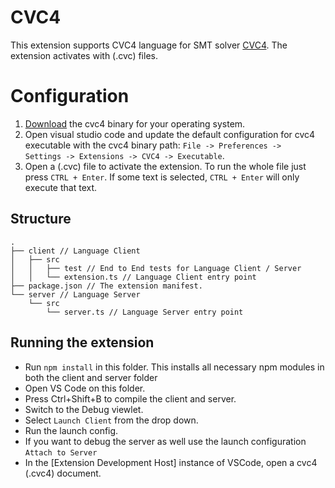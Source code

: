 # CVC4

This extension supports CVC4 language for SMT solver [CVC4](http://cvc4.cs.stanford.edu/web/). The extension activates with (.cvc) files. 

# Configuration

1. [Download](http://cvc4.cs.stanford.edu/downloads/) the cvc4 binary for your operating system.
2. Open visual studio code and update the default configuration for cvc4 executable with the cvc4 binary path: `File -> Preferences ->  Settings -> Extensions -> CVC4 -> Executable`. 
3. Open a (.cvc) file to activate the extension. To run the whole file just press `CTRL + Enter`. If some text is selected, `CTRL + Enter` will only execute that text. 


## Structure

```
.
├── client // Language Client
│   ├── src
│   │   ├── test // End to End tests for Language Client / Server
│   │   └── extension.ts // Language Client entry point
├── package.json // The extension manifest.
└── server // Language Server
    └── src
        └── server.ts // Language Server entry point
```

## Running the extension

- Run `npm install` in this folder. This installs all necessary npm modules in both the client and server folder
- Open VS Code on this folder.
- Press Ctrl+Shift+B to compile the client and server.
- Switch to the Debug viewlet.
- Select `Launch Client` from the drop down.
- Run the launch config.
- If you want to debug the server as well use the launch configuration `Attach to Server`
- In the [Extension Development Host] instance of VSCode, open a cvc4 (.cvc4) document.